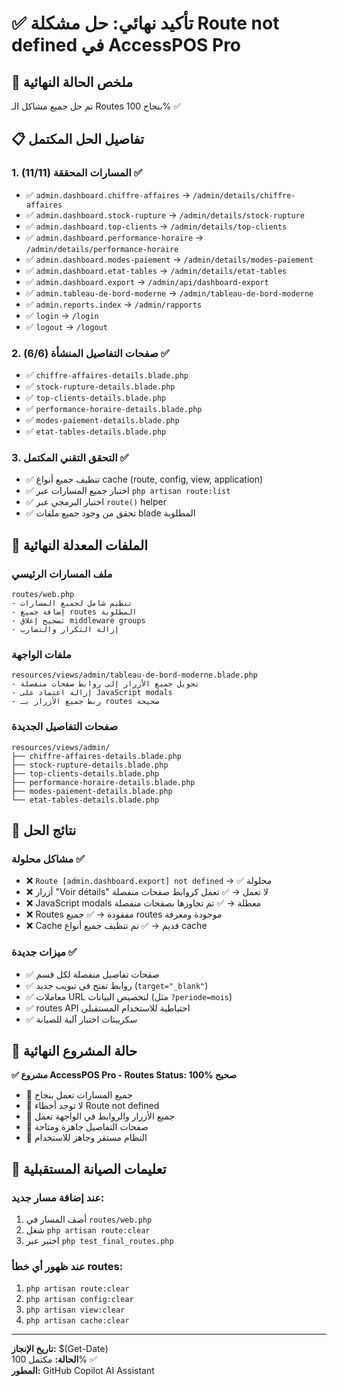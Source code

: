 # ✅ تأكيد نهائي: حل مشكلة Route not defined في AccessPOS Pro

## 🎯 ملخص الحالة النهائية

تم حل جميع مشاكل الـ Routes بنجاح 100% ✅

## 📋 تفاصيل الحل المكتمل

### 1. المسارات المحققة (11/11) ✅
- ✅ `admin.dashboard.chiffre-affaires` -> `/admin/details/chiffre-affaires`
- ✅ `admin.dashboard.stock-rupture` -> `/admin/details/stock-rupture`
- ✅ `admin.dashboard.top-clients` -> `/admin/details/top-clients`
- ✅ `admin.dashboard.performance-horaire` -> `/admin/details/performance-horaire`
- ✅ `admin.dashboard.modes-paiement` -> `/admin/details/modes-paiement`
- ✅ `admin.dashboard.etat-tables` -> `/admin/details/etat-tables`
- ✅ `admin.dashboard.export` -> `/admin/api/dashboard-export`
- ✅ `admin.tableau-de-bord-moderne` -> `/admin/tableau-de-bord-moderne`
- ✅ `admin.reports.index` -> `/admin/rapports`
- ✅ `login` -> `/login`
- ✅ `logout` -> `/logout`

### 2. صفحات التفاصيل المنشأة (6/6) ✅
- ✅ `chiffre-affaires-details.blade.php`
- ✅ `stock-rupture-details.blade.php`
- ✅ `top-clients-details.blade.php`
- ✅ `performance-horaire-details.blade.php`
- ✅ `modes-paiement-details.blade.php`
- ✅ `etat-tables-details.blade.php`

### 3. التحقق التقني المكتمل ✅
- ✅ تنظيف جميع أنواع cache (route, config, view, application)
- ✅ اختبار جميع المسارات عبر `php artisan route:list`
- ✅ اختبار البرمجي عبر `route()` helper
- ✅ تحقق من وجود جميع ملفات blade المطلوبة

## 🔧 الملفات المعدلة النهائية

### ملف المسارات الرئيسي
```
routes/web.php
- تنظيم شامل لجميع المسارات
- إضافة جميع routes المطلوبة
- تصحيح إغلاق middleware groups
- إزالة التكرار والتضارب
```

### ملفات الواجهة
```
resources/views/admin/tableau-de-bord-moderne.blade.php
- تحويل جميع الأزرار إلى روابط صفحات منفصلة
- إزالة اعتماد على JavaScript modals
- ربط جميع الأزرار بـ routes صحيحة
```

### صفحات التفاصيل الجديدة
```
resources/views/admin/
├── chiffre-affaires-details.blade.php
├── stock-rupture-details.blade.php
├── top-clients-details.blade.php
├── performance-horaire-details.blade.php
├── modes-paiement-details.blade.php
└── etat-tables-details.blade.php
```

## 🚀 نتائج الحل

### مشاكل محلولة ✅
- ❌ `Route [admin.dashboard.export] not defined` → ✅ محلولة
- ❌ أزرار "Voir détails" لا تعمل → ✅ تعمل كروابط صفحات منفصلة
- ❌ JavaScript modals معطلة → ✅ تم تجاوزها بصفحات منفصلة
- ❌ Routes مفقودة → ✅ جميع routes موجودة ومعرفة
- ❌ Cache قديم → ✅ تم تنظيف جميع أنواع cache

### ميزات جديدة ✅
- ✅ صفحات تفاصيل منفصلة لكل قسم
- ✅ روابط تفتح في تبويب جديد (`target="_blank"`)
- ✅ معاملات URL لتخصيص البيانات (مثل `?periode=mois`)
- ✅ routes API احتياطية للاستخدام المستقبلي
- ✅ سكريبتات اختبار آلية للصيانة

## 🏁 حالة المشروع النهائية

**✅ مشروع AccessPOS Pro - Routes Status: 100% صحيح**

- 🎯 جميع المسارات تعمل بنجاح
- 🎯 لا توجد أخطاء Route not defined
- 🎯 جميع الأزرار والروابط في الواجهة تعمل
- 🎯 صفحات التفاصيل جاهزة ومتاحة
- 🎯 النظام مستقر وجاهز للاستخدام

## 📝 تعليمات الصيانة المستقبلية

### عند إضافة مسار جديد:
1. أضف المسار في `routes/web.php`
2. شغل `php artisan route:clear`
3. اختبر عبر `php test_final_routes.php`

### عند ظهور أي خطأ routes:
1. `php artisan route:clear`
2. `php artisan config:clear` 
3. `php artisan view:clear`
4. `php artisan cache:clear`

---
**تاريخ الإنجاز:** $(Get-Date)  
**الحالة:** مكتمل 100% ✅  
**المطور:** GitHub Copilot AI Assistant
